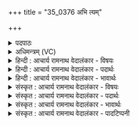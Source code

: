 +++
title = "35_0376 अभि त्यम्"

+++
<details><summary>पदपाठः</summary>

अ꣣भि꣢। त्यम्। मे꣣ष꣢म्। पु꣣रुहूत꣢म्। पु꣣रु। हूत꣢म्। ऋ꣣ग्मि꣡य꣢म्। इ꣡न्द्र꣢꣯म्। गी꣣र्भिः꣢। म꣣दत। व꣡स्वः꣢꣯। अ꣣र्णव꣢म्। य꣡स्य꣢꣯। द्या꣡वः꣢꣯। न। वि꣣चर꣢न्ति। वि꣣। च꣡र꣢꣯न्ति। मा꣡नु꣢꣯षम्। भु꣣जे꣢। मँ꣡हि꣢꣯ष्ठम्। अ꣣भि꣢। वि꣡प्र꣢꣯म्। वि। प्र꣣म्। अर्चत।
</details>

<details><summary>अधिमन्त्रम् (VC)</summary>

- इन्द्रः
- सव्य आङ्गिरसः
- जगती
- निषादः
- ऐन्द्रं काण्डम्
</details>

<details><summary>हिन्दी : आचार्य रामनाथ वेदालंकार - विषयः</summary>

अगले मन्त्र में यह विषय है कि वाणियों द्वारा जगदीश्वर और राजा की सबको अर्चना करनी चाहिए।
</details>

<details><summary>हिन्दी : आचार्य रामनाथ वेदालंकार - पदार्थः</summary>

पदार्थान्वय -  (त्यम्) उस प्रसिद्ध, (मेषम्) सुखों से सींचनेवाले, (पुरुहूतम्) बहुतों से पुकारे गये, (ऋग्मियम्) अर्चना के योग्य, (वस्वः अर्णवम्) धन के समुद्र (इन्द्रम्) परमेश्वर वा राजा को (गीर्भिः) वाणियों से (मदत) हर्षयुक्त करो। (यस्य) जिस परमेश्वर वा राजा की (द्यावः) दीप्तियाँ, तेजस्विताएँ (मानुषम्) मनुष्य का (न विचरन्ति) अपकार नहीं करतीं, उस (मंहिष्ठम्) अतिशय महान् व दाता (विप्रम्) मेधावी विद्वान् परमेश्वर व राजा को (भुजे) अपने पालन के लिए (अर्चत) पूजित वा सत्कृत करो ॥७॥ ‘वस्वः अर्णवम्’ में समुद्रवाची अर्णव पद का लक्षणावृत्ति से निधि लक्ष्यार्थ होता है, निधि न कह-कर अर्णव कहने में अतिशय धनवत्त्व व्यङ्ग्य है। इन्द्र में अर्णव का आरोप होने से रूपक अलङ्कार है ॥७॥
</details>

<details><summary>हिन्दी : आचार्य रामनाथ वेदालंकार - भावार्थः</summary>

भावार्थ -  जैसे सुखवर्षक, ऐश्वर्य का पारावार, सबसे अधिक महान्, सबसे बड़ा दानी, मेधावी परमेश्वर सबसे पूजा करने योग्य है, वैसे ही इन गुणों से युक्त राजा प्रजाजनों से सत्कृत और प्रोत्साहित किये जाने योग्य है ॥७॥ विवरणकार माधव ने इस मन्त्र पर यह इतिहास लिखा है—अङ्गिरा नामक ऋषि था। उसने इन्द्र को पुत्र रूप में पाने की याचना करते हुए आत्म-ध्यान किया। उसके योगैश्वर्य के बल से उसी ध्यान के फलस्वरूप उसे सव्य नाम से इन्द्र पुत्र रूप में प्राप्त हुआ। उसे इन्द्र मेष का रूप धारण करके हर ले गया। यह कथा देकर वे कहते हैं कि इसी इतिहास को बतानेवाली प्रस्तुत ऋचा है, जिसमें मेषरूपधारी इन्द्र की स्तुति की गयी है। किन्तु यह घटना वास्तविक नहीं है। मन्त्र का ऋषि आङ्गिरस सव्य है, और मन्त्र में इन्द्र को मेष कहा गया है, यही देखकर उक्त कथा रच ली गयी है ॥ सायण ने पहले मेष शब्द को तुदादिगण की स्पर्धार्थक मिष धातु से निष्पन्न मानकर ‘मेष’ का यौगिक अर्थ ‘शत्रुओं से स्पर्धा करनेवाला’ करके भी फिर वैकल्पिक रूप से यह इतिहास भी दे दिया है कि—कण्व का पुत्र मेधातिथि यज्ञ कर रहा था, तब इन्द्र मेष का रूप धरकर आया और उसने उसका सोमरस पी लिया। तब ऋषि ने उसे मेष कहा था, इसलिए अब भी इन्द्र को मेष कहते हैं। यह कथा भी काल्पनिक है, वास्तव में घटित किसी इतिहास का वर्णन इस मन्त्र में नहीं है, यह सुधीजन समझ लें ॥
</details>

<details><summary>संस्कृत : आचार्य रामनाथ वेदालंकार - विषयः</summary>

अथ जगदीश्वरो नृपतिश्च गीर्भिरर्चनीय इत्याह।
</details>

<details><summary>संस्कृत : आचार्य रामनाथ वेदालंकार - पदार्थः</summary>

पदार्थान्वय -  (त्यम्) तं प्रसिद्धम्, (मेषम्२) सुखैः सेक्तारम्। मिषु सेचने, भ्वादि, कर्तरि अच् प्रत्ययः। चित्त्वादन्तोदात्तः। (पुरुहूतम्) बहुभिर्जनैः आहूतम्, (ऋग्मियम्) अर्चनीयम्। ऋग्मियम् ऋग्मन्तमिति वा अर्चनीयमिति वा पूजनीयमिति वा। निरु० ७।२६। (वस्वः अर्णवम्) धनस्य समुद्रम् (इन्द्रम्) परमेश्वरं राजानं वा (गीर्भिः) वाग्भिः (मदत) मदयत हर्षयत। मदी हर्षग्लेपनयोः भ्वादिः छन्दसि सकर्मकोऽपि, संहितायाम् ‘ऋचि तुनुघमक्षुतङ्०। ६।३।१३३’ इति दीर्घः। (यस्य) इन्द्रस्य परमेश्वरस्य राज्ञो वा (द्यावः) दीप्तयः (मानुषम्) मनुष्यम् (न विचरन्ति३) न अपचरन्ति, न अपकुर्वन्तीत्यर्थः। अत्र यद्वृत्तयोगान्निघातो न। तम् (मंहिष्ठम्) अतिशयेन महान्तं दातृतमं वा। महि वृद्धौ। मंहते दानकर्मा। निघं० ३।२०, अतिशयेन मंहिता मंहिष्ठः। इष्ठनि ‘तुरिष्ठेमेयस्सु। अ० ६।४।१५४’ इति तृचो लोपः। (विप्रम्) विपश्चितम् इन्द्रं परमेश्वरं राजानं वा, (भुजे) पालनाय (अभि अर्चत) पूजयत, सत्कुरुत वा ॥७॥४ ‘वस्वः अर्णवम्’ इत्यत्र समुद्रवाचिनोऽर्णवपदस्य निधौ लक्षणा, अतिशयधनवत्त्वं च व्यज्यते। इन्द्रे अर्णवत्वारोपाच्च रूपकम् ॥७॥
</details>

<details><summary>संस्कृत : आचार्य रामनाथ वेदालंकार - भावार्थः</summary>

भावार्थ -  यथा सुखवर्षक ऐश्वर्यस्य पारावारो महत्तमो दातृतमो मेधावी परमेश्वरः सर्वैः पूजनीयो हर्षणीयश्च तथा तादृशो नृपतिः प्रजाजनैः सत्करणीयो हर्षयितव्यश्च ॥७॥ अत्र विवरणकार इत्थमितिहासं दर्शयति—“अङ्गिरा नाम ऋषिः। स इन्द्रं पुत्रं याचमानः स्वात्मनि अभिध्यानमकरोत्। तस्य योगैश्वर्यबलात् तत एवाभिध्यानात् सव्यनामा इन्द्रः पुत्रोऽजायतेति। तदेतच्छौनकेनोक्तम्—तं मेषः मेधातिथिकाण्वायनम् आजहार इन्द्रो मेषरूपी कस्मिंश्चित् कारणान्तरे। तद् ब्राह्मणेनोक्तम्—मेधातिथिं ह काण्वायनं मेषो भूत्वा जहारेति। तदभिवादिन्येषा भवति—तमिन्द्र मेषं मेषरूपम्।” इत्यादि। परं घटनेयं न वास्तविकी। मन्त्रस्य ऋषिः आङ्गिरसः सव्यः, मन्त्रे च इन्द्रो मेषनाम्ना व्यपदिष्टः इति कृत्वैव कथेयं विरचिता ॥ सायणस्तु ‘मेषं शत्रुभिः स्पर्द्धमानम्’ इति स्पर्धार्थात् मिष धातोस्तुदादेर्निष्पन्नं मेषशब्दं यौगिकत्वेन पूर्वं व्याख्यायापि पश्चाद् वैकल्पिकत्वेनेतिहासं प्रदर्शयति—“यद्वा, कण्वपुत्रं मेधातिथिं यजमानमिन्द्रो मेषरूपेणागत्य तदीयं सोमं पपौ। स ऋषिस्तं मेष इत्यवोचत्, अत इदानीमपि मेष इन्द्रोऽभिधीयते” इति। एषा कथापि काल्पनिकी। नास्मिन् मन्त्रे वस्तुतत्त्वेन घटितः कश्चिदितिहासोऽस्तीति सुधियो विभावयन्तु ॥
</details>

<details><summary>संस्कृत : आचार्य रामनाथ वेदालंकार - पादटिप्पनी</summary>

टिप्पनी -   १. ऋ० १।५१।१ ‘मानुषं’ इत्यत्र ‘मानुषा’ इति पाठः। २. (मेषम्) वृष्टिद्वारा सेक्तारम् इति ऋ० १।५१।१ भाष्ये द०। ३. यस्य द्यावः द्युलोकाः न विचरन्ति विगच्छन्तीत्यर्थः। किं नातिक्रमन्ति ? उच्यते। मानुषम्, अनन्तं ज्ञानम्—इति वि०। यस्य इन्द्रस्य द्यावः स्तोतारः, दीव्यतेः स्तुतिकर्मणो द्यौः। न विचरन्ति न विचलन्ति स्वस्थानात्। मानुषं मनुष्येभ्यः हितम्—इति भ०। यस्य इन्द्रस्य कर्माणि मानुषं, जातावेकवचनम्, मानुषाणि, मनुष्याणां हितानि विचरन्ति विशेषेण वर्तन्ते। अत्र दृष्टान्तः, द्यावो न यथा सूर्यस्य रश्मयः सर्वेषां हितकराः—इति सा०। ४. ऋग्भाष्ये दयानन्दर्षिर्मन्त्रमिमं राजपक्षे व्याख्यातवान्।
</details>